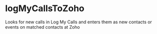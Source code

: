 logMyCallsToZoho
================

Looks for new calls in Log My Calls and enters them as new contacts or events on matched contacts at Zoho